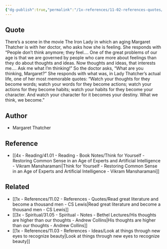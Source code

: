 ```yaml
---
{"dg-publish":true,"permalink":"/1x-references/11-02-references-quotes/watch-your-thoughts-for-they-become-words-margaret-thatcher/","title":"Watch your thoughts for they become words - Margaret Thatcher","dgShowBacklinks":false}
---
```



## Quote
There’s a scene in the movie The Iron Lady in which an aging Margaret Thatcher is with her doctor, who asks how she is feeling. She responds with “People don’t think anymore; they feel.… One of the great problems of our age is that we are governed by people who care more about feelings than they do about thoughts and ideas. Now thoughts and ideas, that interests me.… Ask me what I’m thinking!”
So the doctor asks, “What are you thinking, Margaret?”
She responds with what was, in Lady Thatcher’s actual life, one of her most memorable quotes: “Watch your thoughts for they become words; watch your words for they become actions; watch your actions for they become habits; watch your habits for they become your character. And watch your character for it becomes your destiny. What we think, we become.”

## Author
- Margaret Thatcher

## Reference
- [[4x - Reading/41.01 - Reading - Book Notes/Think for Yourself - Restoring Common Sense in an Age of Experts and Artificial Intelligence - Vikram Mansharamani\|Think for Yourself - Restoring Common Sense in an Age of Experts and Artificial Intelligence - Vikram Mansharamani]]

## Related
- [[1x - References/11.02 - References - Quotes/Read great literature and become a thousand men - CS Lewis\|Read great literature and become a thousand men - CS Lewis]]
- [[3x - Spiritual/31.05 - Spiritual - Notes - Bethel Lectures/His thoughts are higher than our thoughts - Andrew Collins\|His thoughts are higher than our thoughts - Andrew Collins]]
- [[1x - References/11.03 - References - Ideas/Look at things through new eyes to recognize beauty\|Look at things through new eyes to recognize beauty]]